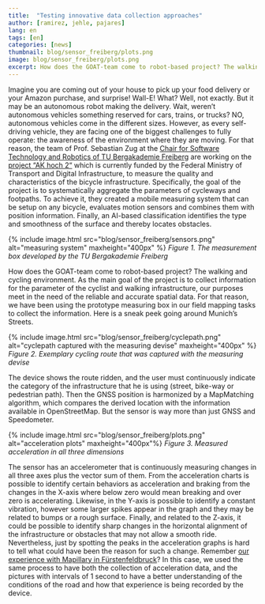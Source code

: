 ```yaml
---
title:  "Testing innovative data collection approaches"
author: [ramirez, jehle, pajares]
lang: en
tags: [en]
categories: [news]
thumbnail: blog/sensor_freiberg/plots.png
image: blog/sensor_freiberg/plots.png
excerpt: How does the GOAT-team come to robot-based project? The walking and cycling environment. We have been using a prototype measuring box in our field mapping tasks to collect surface and smoothness information. 
---
```

Imagine you are coming out of your house to pick up your food delivery or your Amazon purchase, and surprise! Wall-E! What? Well, not exactly. But it may be an autonomous robot making the delivery. Wait, weren’t autonomous vehicles something reserved for cars, trains, or trucks? NO, autonomous vehicles come in the different sizes. However, as every self-driving vehicle, they are facing one of the biggest challenges to fully operate: the awareness of the environment where they are moving. For that reason, the team of Prof. Sebastian Zug at the [Chair for Software Technology and Robotics of TU Bergakademie Freiberg](https://tu-freiberg.de/fakult1/inf/professuren/softwaretechnologie-und-robotik) are working on the [project “AK hoch 2“](https://www.bmvi.de/SharedDocs/DE/Artikel/DG/mfund-projekte/akhoch2.html) which is currently funded by the Federal Ministry of Transport and Digital Infrastructure, to measure the quality and characteristics of the bicycle infrastructure. Specifically, the goal of the project is to systematically aggregate the parameters of cycleways and footpaths. To achieve it, they created a mobile measuring system that  can be setup on any bicycle, evaluates motion sensors and combines them with position information. Finally, an AI-based classification identifies the type and smoothness of the surface and thereby locates obstacles.

{% include image.html src="blog/sensor_freiberg/sensors.png" alt="measuring system" maxheight="400px" %} 
<i>Figure 1. The measurement box developed by the TU Bergakademie Freiberg</i>

How does the GOAT-team come to robot-based project? The walking and cycling environment. As the main goal of the project is to collect information for the parameter of the cyclist and walking infrastructure, our purposes meet in the need of the reliable and accurate spatial data. For that reason, we have been using the prototype measuring box in our field mapping tasks to collect the information. Here is a sneak peek going around Munich’s Streets.

{% include image.html src="blog/sensor_freiberg/cyclepath.png" alt="cyclepath captured with the measuring devise" maxheight="400px" %} 
<i>Figure 2. Exemplary cycling route that was captured with the measuring devise</i>

The device shows the route ridden, and the user must continuously indicate the category of the infrastructure that he is using (street, bike-way or pedestrian path). Then the GNSS position is harmonized by a MapMatching algorithm, which compares the derived location with the information available in OpenStreetMap. But the sensor is way more than just GNSS and Speedometer.

{% include image.html src="blog/sensor_freiberg/plots.png" alt="acceleration plots" maxheight="400px"%} 
<i>Figure 3. Measured acceleration in all three dimensions </i>

The sensor has an accelerometer that is continuously measuring changes in all three axes plus the vector sum of them. From the acceleration charts is possible to identify certain behaviors as acceleration and braking from the changes in the X-axis where below zero would mean breaking and over zero is accelerating. Likewise, in the Y-axis is possible to identify a constant vibration, however some larger spikes appear in the graph and they may be related to bumps or a rough surface. Finally, and related to the Z-axis, it could be possible to identify sharp changes in the horizontal alignment of the infrastructure or obstacles that may not allow a smooth ride. Nevertheless, just by spotting the peaks in the acceleration graphs is hard to tell what could have been the reason for such a change. Remember [our experience with Mapillary in Fürstenfeldbruck](../mapillary)? In this case, we used the same process to have both the collection of acceleration data, and the pictures with intervals of 1 second to have a better understanding of the conditions of the road and how that experience is being recorded by the device.


